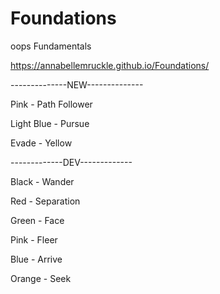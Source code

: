 # Foundations
 oops Fundamentals

https://annabellemruckle.github.io/Foundations/

--------------NEW--------------

Pink - Path Follower

Light Blue - Pursue

Evade - Yellow

-------------DEV-------------

 Black - Wander

 Red - Separation

 Green - Face

 Pink - Fleer

 Blue - Arrive

 Orange - Seek 
